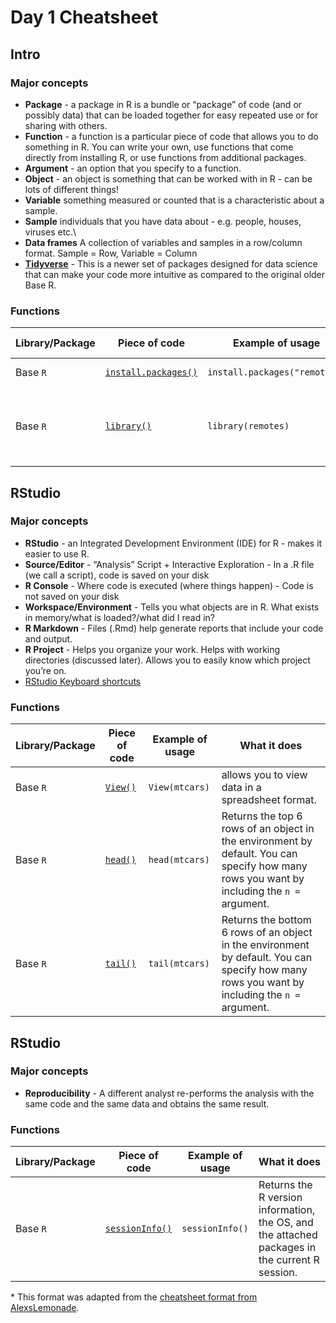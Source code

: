 # Day 1 Cheatsheet

## Intro

### Major concepts

- **Package** - a package in R is a bundle or “package” of code (and or possibly data)
that can be loaded together for easy repeated use or for sharing with others.
- **Function** - a function is a particular piece of code that allows you to do
something in R. You can write your own, use functions that come directly from
installing R, or use functions from additional packages.
- **Argument** - an option that you specify to a function.
- **Object** - an object is something that can be worked with in R - can be lots of
different things!
- **Variable** something measured or counted that is a characteristic about a
sample.
- **Sample** individuals that you have data about - e.g. people, houses, viruses etc.\
- **Data frames** A collection of variables and samples in a row/column format. Sample = Row, Variable = Column
- [**Tidyverse**](https://tidyverse.tidyverse.org/articles/paper.html) - This is a newer set of packages designed for data science that can make your
code more intuitive as compared to the original older Base R.


### Functions
|Library/Package|Piece of code|Example of usage|What it does|
|---------------|-------------|----------------|-------------|
|Base `R`|[`install.packages()`](https://www.rdocumentation.org/packages/utils/versions/3.6.2/topics/install.packages)| `install.packages("remotes")`| Installs packages|
|Base `R`| [`library()`](https://www.rdocumentation.org/packages/base/versions/3.6.2/topics/library)|`library(remotes)`| Loads and attaches additional packages to the R environment.|

<div style="page-break-after: always;"></div>

## RStudio

### Major concepts

- **RStudio** - an Integrated Development Environment (IDE) for R - makes it easier to use R.
- **Source/Editor** - “Analysis” Script + Interactive Exploration - In a .R file (we call a script), code is saved on your disk
- **R Console** - Where code is executed (where things happen) - Code is not saved on your disk
- **Workspace/Environment** - Tells you what objects are in R. What exists in memory/what is loaded?/what did I read in?
- **R Markdown** - Files (.Rmd) help generate reports that include your code and
output.
- **R Project** - Helps you organize your work. Helps with working directories (discussed later). Allows you to easily know which project you’re on.
- [RStudio Keyboard shortcuts](http://www.rstudio.com/ide/docs/using/keyboard_shortcuts)


### Functions
|Library/Package|Piece of code|Example of usage|What it does|
|---------------|-------------|----------------|-------------|
|Base `R`| [`View()`](https://www.rdocumentation.org/packages/base/versions/3.6.2/topics/library)| `View(mtcars)`| allows you to view data in a spreadsheet format.|
| Base `R`| [`head()`](https://www.rdocumentation.org/packages/utils/versions/3.6.2/topics/head)|`head(mtcars)`| Returns the top 6 rows of an object in the environment by default. You can specify how many rows you want by including the `n = `argument.|
| Base `R`| [`tail()`](https://www.rdocumentation.org/packages/utils/versions/3.6.2/topics/head)|`tail(mtcars)`| Returns the bottom 6 rows of an object in the environment by default. You can specify how many rows you want by including the `n =` argument.|


## RStudio

### Major concepts

- **Reproducibility** - A different analyst re-performs the analysis with the same code and the same data and obtains the same
result.


### Functions
|Library/Package|Piece of code|Example of usage|What it does|
|---------------|-------------|----------------|-------------|
| Base `R`| [`sessionInfo()`](https://www.rdocumentation.org/packages/utils/versions/3.6.2/topics/sessionInfo) |`sessionInfo()`| Returns the R version information, the OS, and the attached packages in the current R session.|




\* This format was adapted from the [cheatsheet format from AlexsLemonade](https://github.com/AlexsLemonade/training-modules/tree/master/module-cheatsheets).
